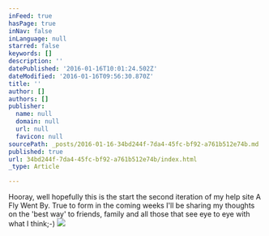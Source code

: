 ```yaml
---
inFeed: true
hasPage: true
inNav: false
inLanguage: null
starred: false
keywords: []
description: ''
datePublished: '2016-01-16T10:01:24.502Z'
dateModified: '2016-01-16T09:56:30.870Z'
title: ''
author: []
authors: []
publisher:
  name: null
  domain: null
  url: null
  favicon: null
sourcePath: _posts/2016-01-16-34bd244f-7da4-45fc-bf92-a761b512e74b.md
published: true
url: 34bd244f-7da4-45fc-bf92-a761b512e74b/index.html
_type: Article

---
```

Hooray, well hopefully this is the start the second iteration of my help site A Fly Went By. True to form in the coming weeks I'll be sharing my thoughts on the 'best way' to friends, family and all those that see eye to eye with what I think;-)
![](https://the-grid-user-content.s3-us-west-2.amazonaws.com/492b8e27-9c20-4ab4-93f0-ec6412556987.JPG)